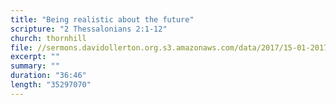 ```yaml
---
title: "Being realistic about the future"
scripture: "2 Thessalonians 2:1-12"
church: thornhill
file: //sermons.davidollerton.org.s3.amazonaws.com/data/2017/15-01-2017.mp3
excerpt: ""
summary: ""
duration: "36:46"
length: "35297070"
---
```

